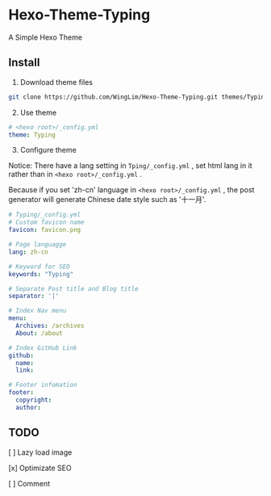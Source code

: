 # Hexo-Theme-Typing
A Simple Hexo Theme

## Install
1. Download theme files
```bash
git clone https://github.com/WingLim/Hexo-Theme-Typing.git themes/Typing
```
2. Use theme
```yaml
# <hexo root>/_config.yml
theme: Typing
```

3. Configure theme

Notice: There have a lang setting in `Tping/_config.yml` , set html lang in it rather than in `<hexo root>/_config.yml` .

Because if you set 'zh-cn' language in `<hexo root>/_config.yml` , the post generator will generate Chinese date style such as '十一月'.


```yaml
# Typing/_config.yml
# Custom favicon name
favicon: favicon.png

# Page languagge
lang: zh-cn

# Keyword for SEO
keywords: "Typing"

# Separate Post title and Blog title
separator: '|'

# Index Nav menu
menu:
  Archives: /archives
  About: /about

# Index GitHub Link
github:
  name:
  link:

# Footer infomation
footer:
  copyright:
  author:
```

## TODO

[ ] Lazy load image

[x] Optimizate SEO

[ ] Comment